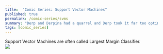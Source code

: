 ```yaml
---
title:  "Comic Series: Support Vector Machines"
published: true
permalink: /comic-series/svms
summary: "Derp and Derpina had a quarrel and Derp took it far too optimally."
tags: [comic_series]
---
```


Support Vector Machines are often called Largest Margin Classifier.
<br />![](https://res.cloudinary.com/ritchieng/image/upload/v1489375612/svm_ritchie_30_09_2016_q2sxkj.jpg)

